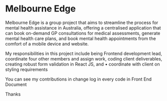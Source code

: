 # Melbourne Edge

Melbourne Edge is a group project that aims to streamline the process for mental health assistance in Australia, offering a centralised application that can book on-demand GP consultations for medical assessments, generate mental health care plans, and book mental health appointments from the comfort of a mobile device and website.


My responsibilities in this project include being Frontend development lead, coordinate four other members and assign work, coding client deliverables, creating robust form validation in React JS, and • coordinate with client on styling requirements

You can see my contributions in change log in every code in Front End Document 

Thanks
